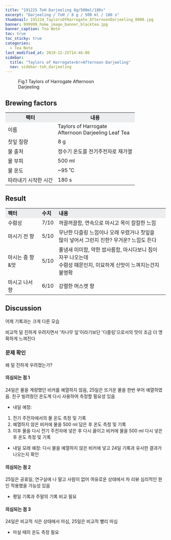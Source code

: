 ```yaml
---
title: "191225 ToH Darjeeling 8g/500ml/180s"
excerpt: "Darjeeling / ToH / 8 g / 500 ml / 180 s"
thumbnail: 191224_TaylorsOfHarrogate_AfternoonDarjeeling_0000.jpg
banner: 999999_home_image_banner_blacktea.jpg
banner_caption: Tea Note
toc: true
toc_sticky: true
categories:
  - Tea Note
last_modified_at: 2019-12-25T14:46:00
sidebar:
  title: "Taylors of Harrogate<br>Afternoon Darjeeling"
  nav: sidebar-toh_darjeeling
---
```


<figure class="align-center" style="width: 300px">
  <a href="/assets/images/191224_TaylorsOfHarrogate_AfternoonDarjeeling_0000.jpg">
  <img src="{{ site.url }}{{ site.baseurl }}/assets/images/191224_TaylorsOfHarrogate_AfternoonDarjeeling_0000.jpg" alt="">
  </a>
  <figcaption>
  Fig.1 Taylors of Harrogate Afternoon Darjeeling
  </figcaption>
</figure>

## Brewing factors

<div align="center">
  <table align = "center" >
      <tr bgcolor="#ebedef" align ="center">
  	<td><b>팩터</b></td>
  	<td><b>내용</b></td>
      </tr>
      <tr>
  	<td>이름</td>
  	<td>Taylors of Harrogate<br>Afternoon Darjeeling Leaf Tea</td>
      </tr>
      <tr>
  	<td>찻잎 질량</td>
  	<td>8 g</td>
      </tr>
      <tr>
    <td>물 출처</td>
  	<td>정수기 온도를 전기주전자로 재가열</td>
      </tr>
      <tr>
    <td>물 부피</td>
  	<td>500 ml</td>
      </tr>
      <tr>
    <td>물 온도</td>
  	<td>~95 ˚C</td>
      </tr>
      <tr>
    <td>따라내기 시작한 시간</td>
  	<td>180 s</td>
      </tr>
  </table>
</div>

## Result

<div align="center">
  <table align = "center" >
      <tr bgcolor="#ebedef" style="white-space:nowrap">
  	<td><b>팩터</b></td>
    <td><b>수치</b></td>
  	<td><b>내용</b></td>
      </tr>
      <tr>
  	<td>수렴성</td>
  	<td>7/10</td>
    <td>꺼끌꺼끌함, 연속으로 마시고 목이 칼칼한 느낌</td>
      </tr>
      <tr>
  	<td>마시기 전 향</td>
  	<td>5/10</td>
    <td>무난한 다즐링 느낌이나 오래 우렸거나 찻잎을<br>많이 넣어서 그런지 진한? 무거운? 느낌도 든다</td>
      </tr>
      <tr>
  	<td>마시는 중 향&맛</td>
  	<td>5/10</td>
    <td>풀냄새 미미함, 약한 쌉사름함, 마시다보니 침이 자꾸 나오는데<br>수렴성 때문인지, 미묘하게 신맛이 느껴지는건지 불명확</td>
      </tr>
      <tr>
  	<td>마시고 나서 향</td>
  	<td>6/10</td>
    <td>강렬한 머스캣 향</td>
      </tr>
  </table>
</div>

## Discussion

어제 기록과는 크게 다른 모습

비교적 덜 진하게 우려지면서 '차나무 잎'이라기보단 '다즐링'으로서의 맛이 조금 더 명확하게 느껴진다

### 문제 확인
왜 덜 진하게 우려졌는가?

#### 의심되는 점 1
24일은 물을 계량했던 비커를 예열하지 않음, 25일은 뜨거운 물을 한번 부어 예열하였음. 친구 빌려줬던 온도계 다시 사용하여 측정할 필요성 있음

* 내일 예정:
1. 전기 주전자에서의 물 온도 측정 및 기록
2. 예열하지 않은 비커에 물을 500 ml 담은 후 온도 측정 및 기록
3. 이후 물을 다시 전기 주전자에 넣은 후 다시 끓이고 비커에 물을 500 ml 다시 넣은 후 온도 측정 및 기록

* 내일 모레 예정: 다시 물을 예열하지 않은 비커에 넣고 24일 기록과 유사한 결과가 나오는지 확인

#### 의심되는 점 2
25일은 공휴일, 연구실에 나 말고 사람이 없어 여유로운 상태에서 차 리뷰 심리적인 원인 작용했을 가능성 있음

* 평일 기록과 주말의 기록 비교 필요

#### 의심되는 점 3
24일은 비교적 식은 상태에서 마심, 25일은 비교적 빨리 마심

* 마실 때의 온도 측정 필요
